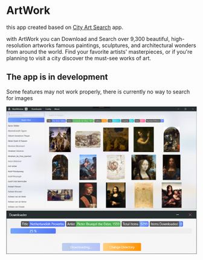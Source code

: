 # ArtWork
this app created based on [City Art Search](https://www.microsoft.com/en-us/p/city-art-search/9wzdncrdtbtp#activetab=pivot:overviewtab) app.

with ArtWork you can Download and Search over 9,300 beautiful, high-resolution artworks famous paintings, sculptures, and architectural wonders from around the world. Find your favorite artists' masterpieces, or if you're planning to visit a city discover the must-see works of art.
## The app is in development
Some features may not work properly, there is currently no way to search for images

![](ScreenShot/Screen.png)
![](ScreenShot/Screen2.png)
